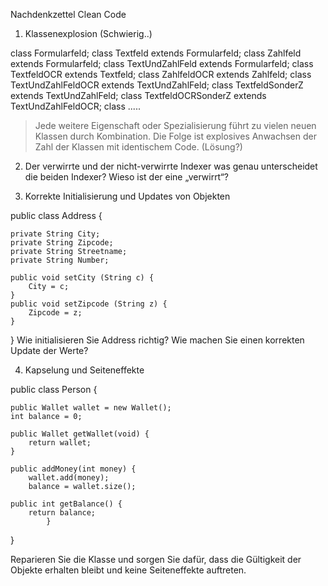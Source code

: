 Nachdenkzettel Clean Code

                                                                          
1.   Klassenexplosion (Schwierig..)

class Formularfeld;
class Textfeld extends Formularfeld;
class Zahlfeld extends Formularfeld;
class TextUndZahlFeld extends Formularfeld;
class TextfeldOCR extends Textfeld;
class ZahlfeldOCR extends Zahlfeld;
class TextUndZahlFeldOCR extends TextUndZahlFeld;
class TextfeldSonderZ extends TextUndZahlFeld;
class TextfeldOCRSonderZ extends TextUndZahlFeldOCR;
class .....

> Jede weitere Eigenschaft oder Spezialisierung führt zu vielen neuen Klassen durch Kombination. Die Folge ist explosives Anwachsen der Zahl der Klassen mit identischem Code. (Lösung?)
                 

2. Der verwirrte und der nicht-verwirrte Indexer
was genau unterscheidet die beiden Indexer? Wieso ist der eine „verwirrt“?


3. Korrekte Initialisierung und Updates von Objekten

public class Address {
                                                                       
	private String City;
	private String Zipcode;
	private String Streetname;
	private String Number;

	public void setCity (String c) {
		City = c;
	}
	public void setZipcode (String z) {
		Zipcode = z;
	}
}
Wie initialisieren Sie Address richtig? Wie machen Sie einen korrekten Update der Werte?

     






4. Kapselung und Seiteneffekte

  public class Person {

	public Wallet wallet = new Wallet();
	int balance = 0;

	public Wallet getWallet(void) {
		return wallet;
	}
	
	public addMoney(int money) {
	 	wallet.add(money);
		balance = wallet.size();

	public int getBalance() {
	 	return balance;
            }
}
                                                                                   
Reparieren Sie die Klasse und sorgen Sie dafür, dass die Gültigkeit der Objekte erhalten bleibt und keine Seiteneffekte auftreten.


                                                    
